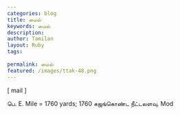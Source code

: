 ```yaml
---
categories: blog
title: மைல்
keywords: மைல்
description: 
author: Tamilan
layout: Ruby
tags: 
 
permalink: மைல்
featured: /images/ttak-48.png
---
```

  
[ mail ]  
  
பெ. E. Mile = 1760 yards; 1760 கஜங்கொண்ட நீட்டலளவு. Mod